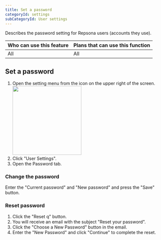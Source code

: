 ```yaml
---
title: Set a password
categoryId: settings
subCategoryId: User settings
---
```


Describes the password setting for Repsona users (accounts they use).

|Who can use this feature|Plans that can use this function|
|---|---|
|All|All|

## Set a password

1. Open the setting menu from the icon on the upper right of the screen.<br><img src="/images/help/menu-button.png" width="222">
2. Click "User Settings".
3. Open the Password tab.

### Change the password

Enter the "Current password" and "New password" and press the "Save" button.

### Reset password

1. Click the "Reset q" button.
2. You will receive an email with the subject "Reset your password".
3. Click the "Choose a New Password" button in the email.
4. Enter the "New Password" and click "Continue" to complete the reset.
